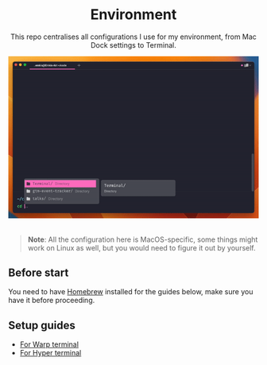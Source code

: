 <div align="center">
  <h1>Environment</h1>
  <p>This repo centralises all configurations I use for my environment, from Mac Dock settings to Terminal.</p>
  <img src="./for-warp/preview.gif" alt="">
  <br>
  <br>
</div>

> **Note**: All the configuration here is MacOS-specific, some things might work on Linux as well, but you would need to figure it out by yourself.


## Before start
You need to have [Homebrew](https://brew.sh) installed for the guides below, make sure you have it before proceeding.


## Setup guides

- [For Warp terminal](./for-warp/)
- [For Hyper terminal](./for-hyper/)
